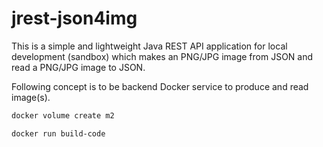 # jrest-json4img
This is a simple and lightweight Java REST API application for local development (sandbox) which makes an PNG/JPG image from JSON and read a PNG/JPG image to JSON.

Following concept is to be backend Docker service to produce and read image(s).


```bash
docker volume create m2
```

```bash
docker run build-code
```
